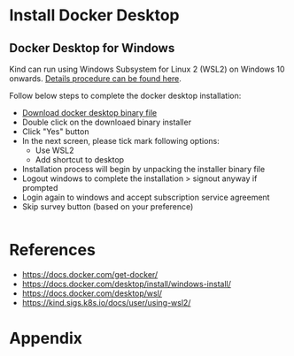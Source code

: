 # Install Docker Desktop

## Docker Desktop for Windows 

Kind can run using Windows Subsystem for Linux 2 (WSL2) on Windows 10 onwards. [Details procedure can be found here](https://kind.sigs.k8s.io/docs/user/using-wsl2/). 


Follow below steps to complete the docker desktop installation: 
- [Download docker desktop binary file](https://docs.docker.com/desktop/install/windows-install/)
- Double click on the downloaed binary installer
- Click "Yes" button
- In the next screen, please tick mark following options:  
  - Use WSL2
  - Add shortcut to desktop
- Installation process will begin by unpacking the installer binary file
- Logout windows to complete the installation > signout anyway if prompted
- Login again to windows and accept subscription service agreement 
- Skip survey button (based on your preference)


```bash

```


# References
- https://docs.docker.com/get-docker/
- https://docs.docker.com/desktop/install/windows-install/
- https://docs.docker.com/desktop/wsl/
- https://kind.sigs.k8s.io/docs/user/using-wsl2/


# Appendix